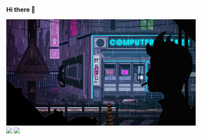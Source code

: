 ### Hi there 👋

<!--
**hotaanubhab/hotaanubhab** is a ✨ _special_ ✨ repository because its `README.md` (this file) appears on your GitHub profile.

Here are some ideas to get you started:

- 🔭 I’m currently working on ...
- 🌱 I’m currently learning ...
- 👯 I’m looking to collaborate on ...
- 🤔 I’m looking for help with ...
- 💬 Ask me about ...
- 📫 How to reach me: ...
- 😄 Pronouns: ...
- ⚡ Fun fact: ...
-->
<img src="Banner GIF.gif" width="auto">

<img align="center" src="https://github-readme-stats.vercel.app/api//?username=hotaanubhab&theme=tokyonight&count_private=true&show_icons=true" />

<img align="center" src="https://github-readme-stats.vercel.app/api/top-langs/?username=hotaanubhab&theme=tokyonight&count_private=true&show_icons=true" />
